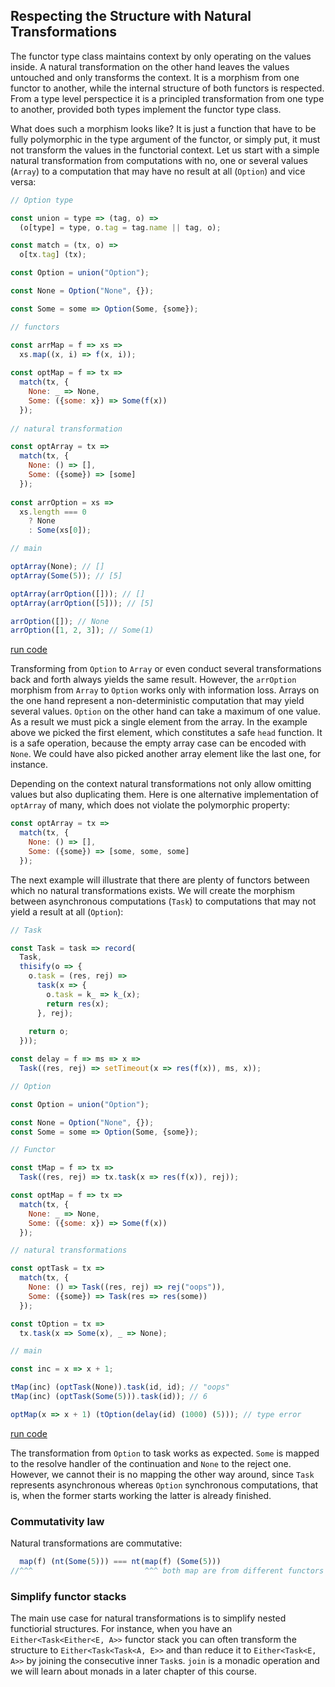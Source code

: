 ## Respecting the Structure with Natural Transformations

The functor type class maintains context by only operating on the values inside. A natural transformation on the other hand leaves the values untouched and only transforms the context. It is a morphism from one functor to another, while the internal structure of both functors is respected. From a type level perspectice it is a principled transformation from one type to another, provided both types implement the functor type class.

What does such a morphism looks like? It is just a function that have to be fully polymorphic in the type argument of the functor, or simply put, it must not transform the values in the functorial context. Let us start with a simple natural transformation from computations with no, one or several values (`Array`) to a computation that may have no result at all (`Option`) and vice versa:

```javascript
// Option type

const union = type => (tag, o) =>
  (o[type] = type, o.tag = tag.name || tag, o);

const match = (tx, o) =>
  o[tx.tag] (tx);

const Option = union("Option");

const None = Option("None", {});

const Some = some => Option(Some, {some});

// functors

const arrMap = f => xs =>
  xs.map((x, i) => f(x, i));
  
const optMap = f => tx =>
  match(tx, {
    None: _ => None,
    Some: ({some: x}) => Some(f(x))
  });
  
// natural transformation

const optArray = tx =>
  match(tx, {
    None: () => [],
    Some: ({some}) => [some]
  });
  
const arrOption = xs =>
  xs.length === 0
    ? None
    : Some(xs[0]);

// main

optArray(None); // []
optArray(Some(5)); // [5]

optArray(arrOption([])); // []
optArray(arrOption([5])); // [5]

arrOption([]); // None
arrOption([1, 2, 3]); // Some(1)
```
[run code](https://repl.it/repls/ColdEdibleHandwritingrecognition)

Transforming from `Option` to `Array` or even conduct several transformations back and forth always yields the same result. However, the `arrOption` morphism from `Array` to `Option` works only with information loss. Arrays on the one hand represent a non-deterministic computation that may yield several values. `Option` on the other hand can take a maximum of one value. As a result we must pick a single element from the array. In the example above we picked the first element, which constitutes a safe `head` function. It is a safe operation, because the empty array case can be encoded with `None`. We could have also picked another array element like the last one, for instance.

Depending on the context natural transformations not only allow omitting values but also duplicating them. Here is one alternative implementation of `optArray` of many, which does not violate the polymorphic property:

```javascript
const optArray = tx =>
  match(tx, {
    None: () => [],
    Some: ({some}) => [some, some, some]
  });
```
The next example will illustrate that there are plenty of functors between which no natural transformations exists. We will create the morphism between asynchronous computations (`Task`) to computations that may not yield a result at all (`Option`):

```javascript
// Task

const Task = task => record(
  Task,
  thisify(o => {
    o.task = (res, rej) =>
      task(x => {
        o.task = k_ => k_(x);
        return res(x);
      }, rej);
    
    return o;
  }));

const delay = f => ms => x =>
  Task((res, rej) => setTimeout(x => res(f(x)), ms, x));

// Option

const Option = union("Option");

const None = Option("None", {});
const Some = some => Option(Some, {some});

// Functor

const tMap = f => tx =>
  Task((res, rej) => tx.task(x => res(f(x)), rej));

const optMap = f => tx =>
  match(tx, {
    None: _ => None,
    Some: ({some: x}) => Some(f(x))
  });

// natural transformations

const optTask = tx =>
  match(tx, {
    None: () => Task((res, rej) => rej("oops")),
    Some: ({some}) => Task(res => res(some))
  });

const tOption = tx =>
  tx.task(x => Some(x), _ => None);

// main

const inc = x => x + 1;

tMap(inc) (optTask(None)).task(id, id); // "oops"
tMap(inc) (optTask(Some(5))).task(id)); // 6

optMap(x => x + 1) (tOption(delay(id) (1000) (5))); // type error
```
[run code](https://repl.it/repls/KhakiOutgoingOop)

The transformation from `Option` to task works as expected. `Some` is mapped to the resolve handler of the continuation and `None` to the reject one. However, we cannot their is no mapping the other way around, since `Task` represents asynchronous whereas `Option` synchronous computations, that is, when the former starts working the latter is already finished.

### Commutativity law

Natural transformations are commutative:

```javascript
  map(f) (nt(Some(5))) === nt(map(f) (Some(5)))
//^^^                         ^^^ both map are from different functors
```
### Simplify functor stacks

The main use case for natural transformations is to simplify nested functiorial structures. For instance, when you have an `Either<Task<Either<E, A>>` functor stack you can often transform the structure to `Either<Task<Task<A, E>>` and than reduce it to `Either<Task<E, A>>` by joining the consecutive inner `Task`s. `join` is a monadic operation and we will learn about monads in a later chapter of this course.
